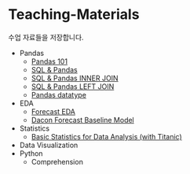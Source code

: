 # Teaching-Materials
수업 자료들을 저장합니다.

* Pandas
  * [Pandas 101](https://github.com/dataitgirls3/Teaching-Materials/blob/master/Pandas%20101.ipynb)
  * [SQL & Pandas](https://github.com/dataitgirls3/Teaching-Materials/blob/master/SQL%20%26%20Pandas.ipynb)
  * [SQL & Pandas INNER JOIN](https://github.com/dataitgirls3/Teaching-Materials/blob/master/SQL%20%26%20Pandas%20INNER%20JOIN.ipynb)
  * [SQL & Pandas LEFT JOIN](https://github.com/dataitgirls3/Teaching-Materials/blob/master/SQL%20%26%20Pandas%20LEFT%20JOIN.ipynb)
  * [Pandas datatype](https://github.com/dataitgirls3/Teaching-Materials/blob/master/Pandas%20Dataframe%20and%20Series.ipynb)
* EDA
  * [Forecast EDA](https://github.com/dataitgirls3/Teaching-Materials/blob/master/Forecast%20EDA%20(%EC%88%98%EC%97%85%EC%9A%A9).ipynb)
  * [Dacon Forecast Baseline Model](https://github.com/dataitgirls3/Teaching-Materials/blob/master/Dacon%20Forecast%20Baseline%20Model%20(without%20machine%20learning).ipynb)
* Statistics
  * [Basic Statistics for Data Analysis (with Titanic)](https://github.com/dataitgirls3/Teaching-Materials/blob/master/Basic%20Statistics%20for%20Data%20Analysis.ipynb)
* Data Visualization
* Python
  * Comprehension
